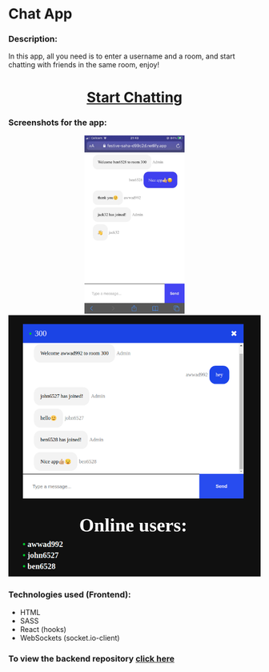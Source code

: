 <h1><b>Chat App</b></h1>

<h3><b>Description:</b></h3>
<p>
    In this app, all you need is to enter a username and a room, and start chatting with friends in the same room, enjoy!
  </p>
<h1 align="center"><a href="https://festive-saha-d99c2d.netlify.app/">Start Chatting</a></h1>
<h3><b>Screenshots for the app:</b></h3>
<p align="center">
        <img  width="200" src="https://github.com/muhammadawwad9/chat-app-frontend/blob/main/public/images/screenshot2.JPG"/>
        <img src="https://github.com/muhammadawwad9/chat-app-frontend/blob/main/public/images/screenshot1.png"/>
</p>

  
  <h3><b>Technologies used (Frontend):</b></h3>
  
  * HTML
  * SASS
  * React (hooks)
  * WebSockets (socket.io-client)


<h3><b>To view the backend repository </b><a href="https://github.com/muhammadawwad9/chat-app-backend">click here</a></h3>
